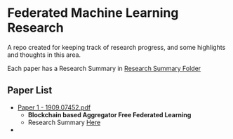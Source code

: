 # Federated Machine Learning Research
A repo created for keeping track of research progress, and some highlights and thoughts in this area.

Each paper has a Research Summary in [Research Summary Folder](Research_Summary/)

## Paper List

- [Paper 1 - 1909.07452.pdf](Research_Paper/1909.07452.pdf)
  - **Blockchain based Aggregator Free Federated Learning**
  - Research Summary [Here](Research_Summuary/190907452_Summary.md)
- 